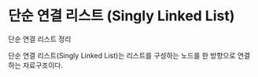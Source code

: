 # 단순 연결 리스트 (Singly Linked List)
단순 연결 리스트 정리

단순 연결 리스트(Singly Linked List)는 리스트를 구성하는 노드를 한 방향으로 연결하는 자료구조이다.
